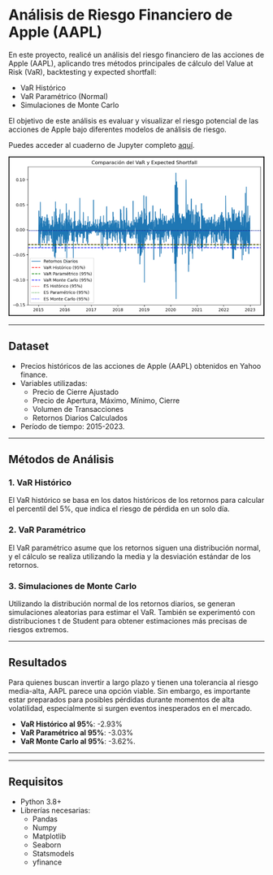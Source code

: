 
# Análisis de Riesgo Financiero de Apple (AAPL)

En este proyecto, realicé un análisis  del riesgo financiero de las acciones de Apple (AAPL), aplicando tres métodos principales de cálculo del Value at Risk (VaR), backtesting y expected shortfall:
- VaR Histórico
- VaR Paramétrico (Normal)
- Simulaciones de Monte Carlo

El objetivo de este análisis es evaluar y visualizar el riesgo potencial de las acciones de Apple bajo diferentes modelos de análisis de riesgo.

Puedes acceder al cuaderno de Jupyter completo [aquí](https://github.com/CalebSamaniego/analisis-riesgo-financiero/blob/main/Análisis%20del%20Riesgo%20Financiero%20de%20Apple%20(AAPL)%20usando%20Value%20at%20Risk%20(VaR)%20y%20Expected%20Shortfall%20(ES).ipynb).

![Gráfico VaR](https://github.com/CalebSamaniego/analisis-riesgo-financiero/blob/main/VaR.PNG)

---

## Dataset

- Precios históricos de las acciones de Apple (AAPL) obtenidos en Yahoo finance.
- Variables utilizadas:
  - Precio de Cierre Ajustado
  - Precio de Apertura, Máximo, Mínimo, Cierre
  - Volumen de Transacciones
  - Retornos Diarios Calculados
- Período de tiempo: 2015-2023.

---

## Métodos de Análisis

### 1. VaR Histórico
El VaR histórico se basa en los datos históricos de los retornos para calcular el percentil del 5%, que indica el riesgo de pérdida en un solo día.

### 2. VaR Paramétrico
El VaR paramétrico asume que los retornos siguen una distribución normal, y el cálculo se realiza utilizando la media y la desviación estándar de los retornos.

### 3. Simulaciones de Monte Carlo
Utilizando la distribución normal de los retornos diarios, se generan simulaciones aleatorias para estimar el VaR. También se experimentó con distribuciones t de Student para obtener estimaciones más precisas de riesgos extremos.

---

## Resultados
Para quienes buscan invertir a largo plazo y tienen una tolerancia al riesgo media-alta, AAPL parece una opción viable. Sin embargo, es importante estar preparados para posibles pérdidas durante momentos de alta volatilidad, especialmente si surgen eventos inesperados en el mercado.
- **VaR Histórico al 95%**: -2.93%
- **VaR Paramétrico al 95%**: -3.03%
- **VaR Monte Carlo al 95%**: -3.62%.

---
---

## Requisitos

- Python 3.8+
- Librerías necesarias:
  - Pandas
  - Numpy
  - Matplotlib
  - Seaborn
  - Statsmodels
  - yfinance
